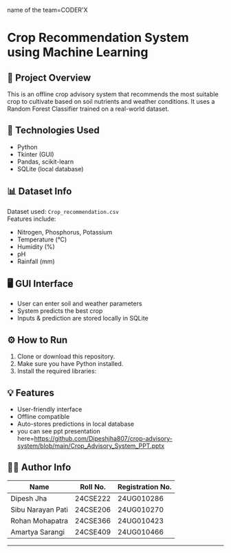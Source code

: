 name of the team=CODER'X

# Crop Recommendation System using Machine Learning

## 📌 Project Overview
This is an offline crop advisory system that recommends the most suitable crop to cultivate based on soil nutrients and weather conditions. It uses a Random Forest Classifier trained on a real-world dataset.

## 🧠 Technologies Used
- Python
- Tkinter (GUI)
- Pandas, scikit-learn
- SQLite (local database)

## 📊 Dataset Info
Dataset used: `Crop_recommendation.csv`  
Features include:
- Nitrogen, Phosphorus, Potassium
- Temperature (°C)
- Humidity (%)
- pH
- Rainfall (mm)

## 🖥️ GUI Interface
- User can enter soil and weather parameters
- System predicts the best crop
- Inputs & prediction are stored locally in SQLite

## ⚙️ How to Run
1. Clone or download this repository.
2. Make sure you have Python installed.
3. Install the required libraries:

## 💡 Features
- User-friendly interface
- Offline compatible
- Auto-stores predictions in local database
- you can see ppt presentation here=https://github.com/Dipeshjha807/crop-advisory-system/blob/main/Crop_Advisory_System_PPT.pptx
## 🧑‍🎓 Author Info

| Name                | Roll No.   | Registration No. |
|---------------------|------------|------------------|
| Dipesh Jha          | 24CSE222   | 24UG010286       |
| Sibu Narayan Pati   | 24CSE206   | 24UG010270       |
| Rohan Mohapatra     | 24CSE366   | 24UG010423       |
| Amartya Sarangi     | 24CSE409   | 24UG010466       |

---

